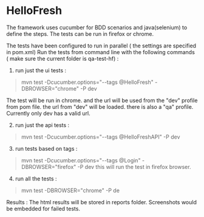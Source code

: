 # HelloFresh

The framework uses cucumber for BDD scenarios and java(selenium) to define the steps. The tests can be run in firefox or chrome.

The tests have been configured to run in parallel ( the settings are specified in pom.xml)
Run the tests from command line with the following commands ( make sure the current folder is qa-test-hf) :

1) run just the ui tests :
>mvn test -Dcucumber.options="--tags @HelloFresh" -DBROWSER="chrome" -P dev

The test will be run in chrome. and the url will be used from the "dev" profile from pom file. the url from "dev" will be loaded. there is also
a "qa" profile. Currently only dev has a valid url.

2) run just the api tests :
>mvn test -Dcucumber.options="--tags @HelloFreshAPI" -P dev

3) run tests based on tags :
>mvn test -Dcucumber.options="--tags @Login" -DBROWSER="firefox" -P dev
this will run the test in firefox browser.

4) run all the tests :
>mvn test -DBROWSER="chrome" -P de


Results :
The html results will be stored in reports folder. Screenshots would be embedded for failed tests.
